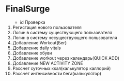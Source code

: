# FinalSurge
  
<ol>
  <ul>
    <li>id Проверка</li>
  </ul>
  <li>Регистация нового пользователя</li>
  <li>Логин в систему существующего пользователя</li>
  <li>Логин в систему несуществующего пользователя</li>
  <li>Добавление Workout(Бег)</li>
  <li>Добавление daily vitals</li>
  <li>Добавление обуви</li>
  <li>Добавление workout через календарь(QUICK ADD)</li>
  <li>Добавление NEW ACTIVITY ZONE</li>
  <li>Рассчет суточных ккал(калькулятор каллорий)</li>
  <li>Рассчет интенсивности бега(калькулятор)
</li>
</ol>
